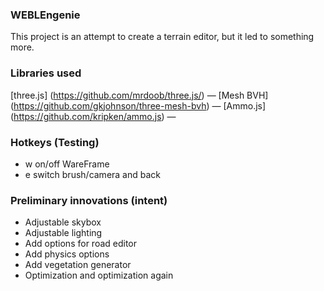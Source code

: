 ### WEBLEngenie
This project is an attempt to create a terrain editor, but it led to something more.

### Libraries used

[three.js] (https://github.com/mrdoob/three.js/) &mdash;
[Mesh BVH] (https://github.com/gkjohnson/three-mesh-bvh) &mdash;
[Ammo.js]  (https://github.com/kripken/ammo.js) &mdash;

### Hotkeys (Testing)
- w on/off WareFrame
- e switch brush/camera and back

### Preliminary innovations (intent)

- Adjustable skybox
- Adjustable lighting
- Add options for road editor
- Add physics options
- Add vegetation generator
- Optimization and optimization again